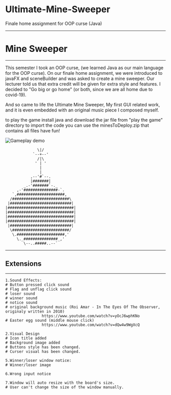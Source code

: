 # Ultimate-Mine-Sweeper
Finale home assignment for OOP curse (Java)

----------------------
#    Mine Sweeper
----------------------
This semester I took an OOP curse, (we learned Java as our main language for the OOP curse).
On our finale home assignment, we were introduced to javaFX and sceneBuilder and was asked to create a mine sweeper. Our lecturer told us that extra credit will be given for extra style and features.
I decided to "Go big or go home" (or both, since we are all home due to covid-19).

And so came to life the Ultimate Mine Sweeper,
My first GUI related work, and it is even embedded with an original music piece I composed myself.

to play the game install java and download the jar file from "play the game" directory
to import the code you can use the minesToDeploy.zip that contains all files
have fun!

![Gameplay demo](demo/demo.gif)

```                      . . .                         
              \|/                          
            `--+--'                        
              /|\                          
             ' | '                         
               |                           
               |                           
           ,--'#`--.                       
           |#######|                       
        _.-'#######`-._                    
     ,-'###############-`.                 
   `,#####################,               
  /#########################\              
 |###########################|             
|#############################|            
|#############################|            
|#############################|            
|#############################|            
 |###########################|             
  \#########################/              
   \.#####################,'               
     \._###############_,'                 
        \--..#####..--`
```        
----------------------
##      Extensions
----------------------
```
1.Sound Effects:
# Button pressed click sound
# Flag and unflag click sound
# loser sound
# winner sound
# notice sound
# original background music (Roi Amar - In The Eyes Of The Observer, originaly written in 2010)
                https://www.youtube.com/watch?v=yOcJ6wphKNo
# Easter egg sound (middle mouse click)
                https://www.youtube.com/watch?v=dQw4w9WgXcQ

2.Visual Design
# Icon title added
# Background image added
# Buttons style has been changed.
# Curser visual has been changed.

5.Winner/loser window notice:
# Winner/loser image

6.Wrong input notice

7.Window will auto resize with the board's size.
# User can't change the size of the window manually.
```
